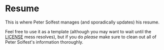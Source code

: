 # Resume
This is where Peter Solfest manages (and sporadically updates) his resume.

Feel free to use it as a template (although you may want to wait until the [LICENSE](/LICENSE.md) mess resolves), but if you do *please* make sure to clean out all of Peter Solfest's information thoroughly.
